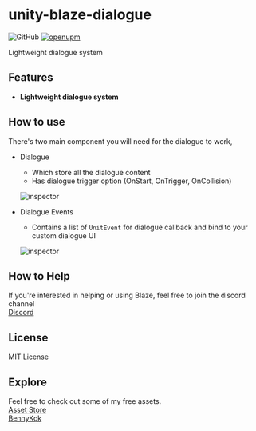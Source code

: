 # unity-blaze-dialogue
![GitHub](https://img.shields.io/github/license/BennyKok/unity-blaze)
[![openupm](https://img.shields.io/npm/v/com.blaze.dialogue?label=blaze-dialogue&registry_uri=https://package.openupm.com)](https://openupm.com/packages/com.blaze.dialogue/)

Lightweight dialogue system

## Features
- **Lightweight dialogue system**

## How to use
There's two main component you will need for the dialogue to work,
- Dialogue
    - Which store all the dialogue content
    - Has dialogue trigger option (OnStart, OnTrigger, OnCollision)
    
    ![inspector](https://i.imgur.com/IMLvXrN.png)
- Dialogue Events 
    - Contains a list of `UnitEvent` for dialogue callback and bind to your custom dialogue UI
    
    ![inspector](https://i.imgur.com/o8HNXjh.png)

## How to Help
If you're interested in helping or using Blaze, feel free to join the discord channel
<br/>
[Discord](https://discord.gg/NhRpw4g)

## License
MIT License

## Explore
Feel free to check out some of my free assets.
<br/>
[Asset Store](https://assetstore.unity.com/publishers/28510)
<br/>
[BennyKok](https://bennykok.com)

